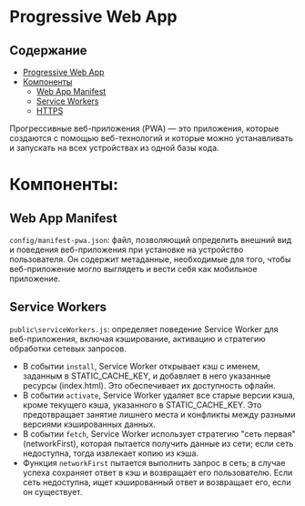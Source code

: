 # **Progressive Web App**

## Содержание
- [Progressive Web App](#progressive-web-app)
- [Компоненты](#компоненты)
  - [Web App Manifest](#web-app-manifest)
  - [Service Workers](#service-workers)
  - [HTTPS](#https)


Прогрессивные веб-приложения (PWA) — это приложения, которые создаются с помощью веб-технологий и которые можно устанавливать и запускать на всех устройствах из одной базы кода.

# Компоненты:

## Web App Manifest
`config/manifest-pwa.json`: файл, позволяющий определить внешний вид и поведения веб-приложения при установке на устройство пользователя. Он содержит метаданные, необходимые для того, чтобы веб-приложение могло выглядеть и вести себя как мобильное приложение. 

## Service Workers
`public\serviceWorkers.js`: определяет поведение Service Worker для веб-приложения, включая кэширование, активацию и стратегию обработки сетевых запросов.
+ В событии `install`, Service Worker открывает кэш с именем, заданным в STATIC_CACHE_KEY, и добавляет в него указанные ресурсы (index.html). Это обеспечивает их доступность офлайн.
+ В событии `activate`, Service Worker удаляет все старые версии кэша, кроме текущего кэша, указанного в STATIC_CACHE_KEY. Это предотвращает занятие лишнего места и конфликты между разными версиями кэшированных данных.
+ В событии `fetch`, Service Worker использует стратегию "сеть первая" (networkFirst), которая пытается получить данные из сети; если сеть недоступна, тогда извлекает копию из кэша.
+ Функция `networkFirst` пытается выполнить запрос в сеть; в случае успеха сохраняет ответ в кэш и возвращает его пользователю. Если сеть недоступна, ищет кэшированный ответ и возвращает его, если он существует.

